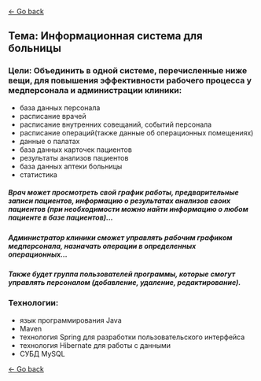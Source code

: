 [<- Go back](https://github.com/serothim/hospital)

## Тема: Информационная система для больницы




### Цели: Объединить в одной системе, перечисленные ниже вещи, для повышения эффективности рабочего процесса у медперсонала и администрации клиники:

  * база данных персонала
  * расписание врачей
  * расписание внутренних совещаний, событий персонала
  * расписание операций(также данные об операционных помещениях)
  * данные о палатах
  * база данных карточек пациентов
  * результаты анализов пациентов
  * база данных  аптеки больницы
  * статистика

##### Врач может просмотреть  свой график работы, предварительные записи пациентов, информацию о результатах анализов своих пациентов (при необходимости можно найти информацию о любом  пациенте в базе пациентов)...

##### Администратор клиники сможет управлять рабочим графиком медперсонала, назначать операции в определенных операционных…

##### Также будет группа пользователей программы, которые смогут управлять персоналом (добавление, удаление, редактирование).








### Технологии: 

   * язык программирования Java
   * Maven
   * технология Spring для разработки пользовательского интерфейса
   * технология Hibernate для работы с данными
   * СУБД MySQL 
   
[<- Go back](https://github.com/serothim/hospital)